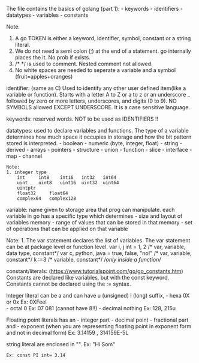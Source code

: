 The file contains the basics of golang (part 1):
	- keywords
	- identifiers
	- datatypes
	- variables
	- constants


Note:
1. A go TOKEN is either a keyword, identifier, symbol, constant or a string literal.
2. We do not need a semi colon (;) at the end of a statement. go internally places the it. No prob if exists.
3. /* */ is used to comment. Nested comment not allowed.
4. No white spaces are needed to seperate a variable and a symbol (fruit=apples+oranges)

identifier: (same as C)
	Used to identify any other user defined item(like a variable or function).
	Starts with a letter A to Z or a to z or an underscore _ followed by zero or more letters, underscores, and digits (0 to 9).
	NO SYMBOLS allowed EXCEPT UNDERSCORE.
	It is a case sensitive language.

keywords:
	reserved words. NOT to be used as IDENTIFIERS !!

datatypes:
	used to declare variables and functions.
	The type of a variable determines how much space it occupies in storage and how the bit pattern stored is interpreted.
	 - boolean
	 - numeric (byte, integer, float)
	 - string
	 - derived
		- arrays
		- pointers
		- structure
		- union
		- function
		- slice
		- interface
		- map
		- channel

	Note:
	1. integer type
		int		int8	int16 	int32 	int64
		uint	uint8	uint16	uint32	uint64
		uintptr
		float32		float64
		complex64	complex128

variable:
	name given to storage area that prog can manipulate.
	each variable in go has a specific type which determines
	- size and layout of variables memory
	- range of values that can be stored in that memory
	- set of operations that can be applied on that variable

  Note:
	1. The var statement declares the list of variables. The var statement can be at package level or function level.
		var i, j int = 1, 2								/*	var, variable, data type, constant*/
		var c, python, java = true, false, "no!"		/*	var, variable, constant*/
		k :=3											/*	variable, constant*/	/*only inside a function*/

constant/literals: (https://www.tutorialspoint.com/go/go_constants.htm)
  Constants are declared like variables, but with the const keyword.
  Constants cannot be declared using the := syntax.

  Integer literal can be a and can have u (unsigned) l (long) suffix,
	- hexa		0X	or 0x		Ex: 0XFeel	
	- octal		0				Ex: 07		081 (cannot have 8!!)
	- decimal	nothing			Ex: 128, 215u

  Floating point literals has an
	- integer part
	- decimal point
	- fractional part and 
	- exponent     (when you are representing floating point in exponent form and not in decimal form)
	Ex: 3.14159 , 314159E-5L
  
  string literal are enclosed in "".
	Ex: "Hi Som"

	Ex: const PI int= 3.14
